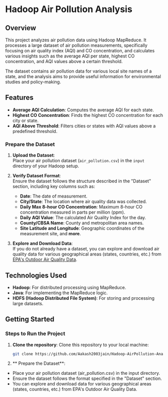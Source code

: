 # Hadoop Air Pollution Analysis

## Overview
This project analyzes air pollution data using Hadoop MapReduce. It processes a large dataset of air pollution measurements, specifically focusing on air quality index (AQI) and CO concentration, and calculates various insights such as the average AQI per state, highest CO concentration, and AQI values above a certain threshold.

The dataset contains air pollution data for various local site names of a state, and the analysis aims to provide useful information for environmental studies and policy-making.

## Features
- **Average AQI Calculation**: Computes the average AQI for each state.
- **Highest CO Concentration**: Finds the highest CO concentration for each city or state.
- **AQI Above Threshold**: Filters cities or states with AQI values above a predefined threshold.

### Prepare the Dataset

1. **Upload the Dataset**:  
   Place your air pollution dataset (`air_pollution.csv`) in the `input` directory of your Hadoop setup.

2. **Verify Dataset Format**:  
   Ensure the dataset follows the structure described in the "Dataset" section, including key columns such as:
   - **Date**: The date of measurement.
   - **City/State**: The location where air quality data was collected.
   - **Daily Max 8-hour CO Concentration**: Maximum 8-hour CO concentration measured in parts per million (ppm).
   - **Daily AQI Value**: The calculated Air Quality Index for the day.
   - **County/CBSA Name**: County and metropolitan area names.
   - **Site Latitude and Longitude**: Geographic coordinates of the measurement site,
   and **more**.

3. **Explore and Download Data**:  
   If you do not already have a dataset, you can explore and download air quality data for various geographical areas (states, countries, etc.) from [EPA's Outdoor Air Quality Data](https://www.epa.gov/outdoor-air-quality-data/download-daily-data).


## Technologies Used
- **Hadoop**: For distributed processing using MapReduce.
- **Java**: For implementing the MapReduce logic.
- **HDFS (Hadoop Distributed File System)**: For storing and processing large datasets.

## Getting Started
### Steps to Run the Project

1. **Clone the repository**:
   Clone this repository to your local machine:
   ```bash
   git clone https://github.com/Aakash2003jain/Hadoop-AirPollution-Analysis.git
   ```   
2. ** Prepare the Dataset**:

- Place your air pollution dataset (air_pollution.csv) in the input directory.
- Ensure the dataset follows the format specified in the "Dataset" section.
- You can explore and download data for various geographical areas (states, countries, etc.) from EPA's Outdoor Air Quality Data.

